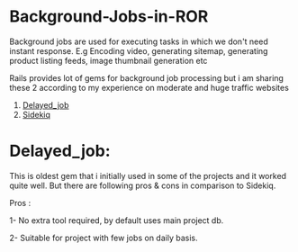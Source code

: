 # Background-Jobs-in-ROR

Background jobs are used for executing tasks in which we don't need instant response. E.g Encoding video, generating sitemap, generating product listing feeds, image thumbnail generation etc

Rails provides lot of gems for background job processing but i am sharing these 2 according to my experience on moderate and huge traffic websites

1) [Delayed_job](https://github.com/collectiveidea/delayed_job)
2) [Sidekiq](https://github.com/mperham/sidekiq)

# Delayed_job:
This is oldest gem that i initially used in some of the projects and it worked quite well. But there are following pros & cons in comparison to Sidekiq.

Pros :

1- No extra tool required, by default uses main project db.

2- Suitable for project with few jobs on daily basis.
